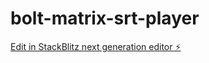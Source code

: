 # bolt-matrix-srt-player

[Edit in StackBlitz next generation editor ⚡️](https://stackblitz.com/~/github.com/icools/bolt-matrix-srt-player)